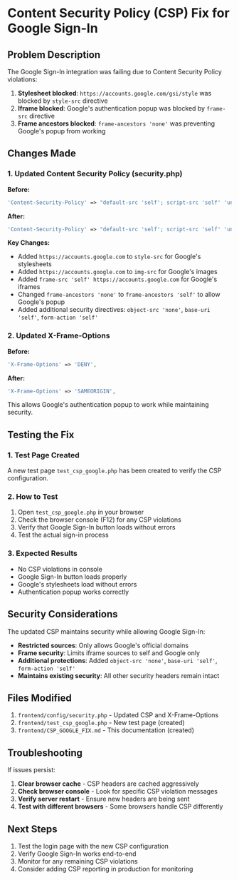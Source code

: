 # Content Security Policy (CSP) Fix for Google Sign-In

## Problem Description

The Google Sign-In integration was failing due to Content Security Policy violations:

1. **Stylesheet blocked**: `https://accounts.google.com/gsi/style` was blocked by `style-src` directive
2. **Iframe blocked**: Google's authentication popup was blocked by `frame-src` directive
3. **Frame ancestors blocked**: `frame-ancestors 'none'` was preventing Google's popup from working

## Changes Made

### 1. Updated Content Security Policy (security.php)

**Before:**
```php
'Content-Security-Policy' => "default-src 'self'; script-src 'self' 'unsafe-inline' 'unsafe-eval' https://accounts.google.com https://cdnjs.cloudflare.com; style-src 'self' 'unsafe-inline' https://cdnjs.cloudflare.com; img-src 'self' data: https:; font-src 'self' data: https://cdnjs.cloudflare.com; connect-src 'self' https://accounts.google.com https://oauth2.googleapis.com; frame-ancestors 'none';",
```

**After:**
```php
'Content-Security-Policy' => "default-src 'self'; script-src 'self' 'unsafe-inline' 'unsafe-eval' https://accounts.google.com https://cdnjs.cloudflare.com; style-src 'self' 'unsafe-inline' https://cdnjs.cloudflare.com https://accounts.google.com; img-src 'self' data: https: https://accounts.google.com; font-src 'self' data: https://cdnjs.cloudflare.com; connect-src 'self' https://accounts.google.com https://oauth2.googleapis.com; frame-src 'self' https://accounts.google.com; frame-ancestors 'self'; object-src 'none'; base-uri 'self'; form-action 'self';",
```

**Key Changes:**
- Added `https://accounts.google.com` to `style-src` for Google's stylesheets
- Added `https://accounts.google.com` to `img-src` for Google's images
- Added `frame-src 'self' https://accounts.google.com` for Google's iframes
- Changed `frame-ancestors 'none'` to `frame-ancestors 'self'` to allow Google's popup
- Added additional security directives: `object-src 'none'`, `base-uri 'self'`, `form-action 'self'`

### 2. Updated X-Frame-Options

**Before:**
```php
'X-Frame-Options' => 'DENY',
```

**After:**
```php
'X-Frame-Options' => 'SAMEORIGIN',
```

This allows Google's authentication popup to work while maintaining security.

## Testing the Fix

### 1. Test Page Created
A new test page `test_csp_google.php` has been created to verify the CSP configuration.

### 2. How to Test
1. Open `test_csp_google.php` in your browser
2. Check the browser console (F12) for any CSP violations
3. Verify that Google Sign-In button loads without errors
4. Test the actual sign-in process

### 3. Expected Results
- No CSP violations in console
- Google Sign-In button loads properly
- Google's stylesheets load without errors
- Authentication popup works correctly

## Security Considerations

The updated CSP maintains security while allowing Google Sign-In:

- **Restricted sources**: Only allows Google's official domains
- **Frame security**: Limits iframe sources to self and Google only
- **Additional protections**: Added `object-src 'none'`, `base-uri 'self'`, `form-action 'self'`
- **Maintains existing security**: All other security headers remain intact

## Files Modified

1. `frontend/config/security.php` - Updated CSP and X-Frame-Options
2. `frontend/test_csp_google.php` - New test page (created)
3. `frontend/CSP_GOOGLE_FIX.md` - This documentation (created)

## Troubleshooting

If issues persist:

1. **Clear browser cache** - CSP headers are cached aggressively
2. **Check browser console** - Look for specific CSP violation messages
3. **Verify server restart** - Ensure new headers are being sent
4. **Test with different browsers** - Some browsers handle CSP differently

## Next Steps

1. Test the login page with the new CSP configuration
2. Verify Google Sign-In works end-to-end
3. Monitor for any remaining CSP violations
4. Consider adding CSP reporting in production for monitoring


















